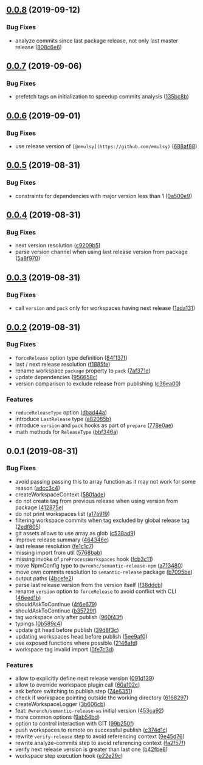 ## [0.0.8](https://github.com/gavar/wrench/compare/v/semantic-release-ws/0.0.7...v/semantic-release-ws/0.0.8) (2019-09-12)


### Bug Fixes

* analyze commits since last package release, not only last master release ([808c6e6](https://github.com/gavar/wrench/commit/808c6e6))

## [0.0.7](https://github.com/gavar/wrench/compare/v/semantic-release-ws/0.0.6...v/semantic-release-ws/0.0.7) (2019-09-06)


### Bug Fixes

* prefetch tags on initialization to speedup commits analysis ([135bc8b](https://github.com/gavar/wrench/commit/135bc8b))

## [0.0.6](https://github.com/gavar/wrench/compare/v/semantic-release-ws/0.0.5...v/semantic-release-ws/0.0.6) (2019-09-01)


### Bug Fixes

* use release version of `[@emulsy](https://github.com/emulsy)` ([688af88](https://github.com/gavar/wrench/commit/688af88))

## [0.0.5](https://github.com/gavar/wrench/compare/v/semantic-release-ws/0.0.4...v/semantic-release-ws/0.0.5) (2019-08-31)


### Bug Fixes

* constraints for dependencies with major version less than 1 ([0a500e9](https://github.com/gavar/wrench/commit/0a500e9))

## [0.0.4](https://github.com/gavar/wrench/compare/v/semantic-release-ws/0.0.3...v/semantic-release-ws/0.0.4) (2019-08-31)


### Bug Fixes

* next version resolution ([c9209b5](https://github.com/gavar/wrench/commit/c9209b5))
* parse version channel when using last release version from package ([5a8f970](https://github.com/gavar/wrench/commit/5a8f970))



## [0.0.3](https://github.com/gavar/wrench/compare/v/semantic-release-ws/0.0.2...v/semantic-release-ws/0.0.3) (2019-08-31)


### Bug Fixes

* call `version` and `pack` only for workspaces having next release ([1ada131](https://github.com/gavar/wrench/commit/1ada131))



## [0.0.2](https://github.com/gavar/wrench/compare/v/semantic-release-ws/0.0.1...v/semantic-release-ws/0.0.2) (2019-08-31)


### Bug Fixes

* `forceRelease` option type definition ([84f137f](https://github.com/gavar/wrench/commit/84f137f))
* last / next release resolution ([f1885fe](https://github.com/gavar/wrench/commit/f1885fe))
* rename workspace `package` property to `pack` ([7af371e](https://github.com/gavar/wrench/commit/7af371e))
* update dependencies ([956658c](https://github.com/gavar/wrench/commit/956658c))
* version comparison to exclude release from publishing ([c36ea00](https://github.com/gavar/wrench/commit/c36ea00))


### Features

* `reduceReleaseType` option ([dbad44a](https://github.com/gavar/wrench/commit/dbad44a))
* introduce `LastRelease` type ([a82085b](https://github.com/gavar/wrench/commit/a82085b))
* introduce `version` and `pack` hooks as part of `prepare` ([778e0ae](https://github.com/gavar/wrench/commit/778e0ae))
* math methods for `ReleaseType` ([bbf346a](https://github.com/gavar/wrench/commit/bbf346a))



## 0.0.1 (2019-08-31)


### Bug Fixes

* avoid passing passing this to array function as it may not work for some reason ([adcc3c4](https://github.com/gavar/wrench/commit/adcc3c4))
* createWorkspaceContext ([580fade](https://github.com/gavar/wrench/commit/580fade))
* do not create tag from previous release when using version from package ([412875e](https://github.com/gavar/wrench/commit/412875e))
* do not print workspaces list ([a17a919](https://github.com/gavar/wrench/commit/a17a919))
* filtering workspace commits when tag excluded by global release tag ([2edf805](https://github.com/gavar/wrench/commit/2edf805))
* git assets allows to use array as glob ([c538ad9](https://github.com/gavar/wrench/commit/c538ad9))
* improve release summary ([464346e](https://github.com/gavar/wrench/commit/464346e))
* last release resolution ([fe1c1c7](https://github.com/gavar/wrench/commit/fe1c1c7))
* missing import from util ([5768bab](https://github.com/gavar/wrench/commit/5768bab))
* missing invoke of `preProcessWorkspaces` hook ([fcb3c11](https://github.com/gavar/wrench/commit/fcb3c11))
* move NpmConfig type to `@wrenhc/semantic-release-npm` ([a713480](https://github.com/gavar/wrench/commit/a713480))
* move own commits resolution to `semantic-release` package ([b7095be](https://github.com/gavar/wrench/commit/b7095be))
* output paths ([4bcefe2](https://github.com/gavar/wrench/commit/4bcefe2))
* parse last release version from the version itself ([f38ddcb](https://github.com/gavar/wrench/commit/f38ddcb))
* rename `version` option to `forceRelease` to avoid conflict with CLI ([46eed1b](https://github.com/gavar/wrench/commit/46eed1b))
* shouldAskToContinue ([4f6e679](https://github.com/gavar/wrench/commit/4f6e679))
* shouldAskToContinue ([b35729f](https://github.com/gavar/wrench/commit/b35729f))
* tag workspace only after publish ([960f43f](https://github.com/gavar/wrench/commit/960f43f))
* typings ([0b589c4](https://github.com/gavar/wrench/commit/0b589c4))
* update git head before publish ([39d8f3c](https://github.com/gavar/wrench/commit/39d8f3c))
* updating workspaces head before publish ([5ee9af0](https://github.com/gavar/wrench/commit/5ee9af0))
* use exposed functions where possible ([2146afd](https://github.com/gavar/wrench/commit/2146afd))
* workspace tag invalid import ([0fe7c3d](https://github.com/gavar/wrench/commit/0fe7c3d))


### Features

* allow to explicitly define next release version ([091d139](https://github.com/gavar/wrench/commit/091d139))
* allow to override workspace plugin call ([60a102c](https://github.com/gavar/wrench/commit/60a102c))
* ask before switching to publish step ([74e6351](https://github.com/gavar/wrench/commit/74e6351))
* check if workspace pointing outside the working directory ([6168297](https://github.com/gavar/wrench/commit/6168297))
* createWorkspaceLogger ([3b606cb](https://github.com/gavar/wrench/commit/3b606cb))
* feat: `@wrench/semantic-release-ws` initial version ([453ca92](https://github.com/gavar/wrench/commit/453ca92))
* more common options ([9ab54bd](https://github.com/gavar/wrench/commit/9ab54bd))
* option to control interaction with GIT ([99b250f](https://github.com/gavar/wrench/commit/99b250f))
* push workspaces to remote on successful publish ([c374d1c](https://github.com/gavar/wrench/commit/c374d1c))
* rewrite `verify-release` step to avoid referencing context ([9e45d76](https://github.com/gavar/wrench/commit/9e45d76))
* rewrite analyze-commits step to avoid referencing context ([fa2f57f](https://github.com/gavar/wrench/commit/fa2f57f))
* verify next release version is greater than last one ([b42fbe8](https://github.com/gavar/wrench/commit/b42fbe8))
* workspace step execution hook ([e22e29c](https://github.com/gavar/wrench/commit/e22e29c))
